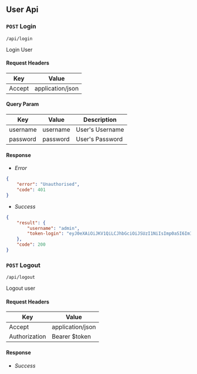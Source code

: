 ## User Api

### `POST` Login
```
/api/login
```
Login User
#### Request Headers
| Key | Value |
|---|---|
|Accept|application/json

#### Query Param
| Key | Value | Description |
|---|---|---|
| username | username | User's Username |
| password | password | User's Password |

#### Response
* _Error_
``` json
{
    "error": "Unauthorised",
    "code": 401
}
```

* _Success_
```json
{
    "result": {
        "username": "admin",
        "token-login": "eyJ0eXAiOiJKV1QiLCJhbGciOiJSUzI1NiIsImp0aSI6ImIxMjg2YjJmMjQ4MWE1ZTIzMGUxYjcwZGM2ZWE3YmQ5OTBkNWI3YmY0Y2VlNDdkNWU0MGEzOTU0ZjM1NTY1NTA3OGUxZGY4NTRhYmMzZjdmIn0.eyJhdWQiOiI1IiwianRpIjoiYjEyODZiMmYyNDgxYTVlMjMwZTFiNzBkYzZlYTdiZDk5MGQ1YjdiZjRjZWU0N2Q1ZTQwYTM5NTRmMzU1NjU1MDc4ZTFkZjg1NGFiYzNmN2YiLCJpYXQiOjE1MzQ3MDA3NjksIm5iZiI6MTUzNDcwMDc2OSwiZXhwIjoxNTY2MjM2NzY4LCJzdWIiOiIxIiwic2NvcGVzIjpbXX0.c_13C90PxxAl8AvZItrW-IFSVJkvbKSPn4reat5qm_xgY-Fd3YpidMsqye_p6SPN1b5mBSLlWOt7BC3Gsw1z4qaZuChSSJ4ZDP6rW_pz2rujU3dRxKf1s7Y-ZB4z2xdAXLaxeVcniWSPLYiBacAUQQURs7_8c6cF9mJvcrk6A4iGdXytu3sCzc3nHyiPhzs3u-MBjpIa4kP_1jdN4udEbbCtbezpq6I6OF-1EWS5LTnfK9PDvckw9AYNk0M5As2-Yxqz045lUnGEVxNwHrvN9LoREIvscBTBc_SkIuNygw-8BQBlHHwlzQP5ZMOJhZ2JUDJiteumcGq2ui48CqgXk2usczF_DSeiOHrFKkpqmuTj_hBNvYHDH_yJFvQIZjjbnHOWud2qlotEtAszjE-sI3nfJBTuOMK0rTSBngdgcp3usa932TkL1XK6LisT14FHiVCjXUn_QlUfS7Q9h31oWM5c0YcmQYbK7qrbiPOhlDNu7tOusaEu3CZixg_QCDzPVfpjthtyZ0gUYZek1phuo_dlNVjwct1UedIKKbWrAy9qH2SRI84laNIsGGnJfWf5kVQPVZf76wa9O57ovSIiZPiNjhr09r1MzjJOsLwP9biQ0BnMMbfiKaTmMsMVQ1pC_KsvRt5I9eYa7E9FLUfdluiBmGDXihkBN-R5kDKi0cg",
    },
    "code": 200
}
```

### `POST` Logout
```
/api/logout
```
Logout user
#### Request Headers
| Key | Value |
|---|---|
|Accept|application/json
|Authorization|Bearer $token

#### Response
* _Success_

```
